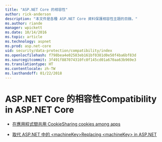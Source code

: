 ```yaml
---
title: "ASP.NET Core 的相容性"
author: rick-anderson
description: "本文件是各種 ASP.NET Core 資料保護相容性主題的目錄。"
ms.author: riande
manager: wpickett
ms.date: 10/14/2016
ms.topic: article
ms.technology: aspnet
ms.prod: asp.net-core
uid: security/data-protection/compatibility/index
ms.openlocfilehash: f798bea4e02583eb161bf0381d0e50f4ba6bf83d
ms.sourcegitcommit: 3f491f887074310fc0f145cd01a670aa63b969e3
ms.translationtype: HT
ms.contentlocale: zh-TW
ms.lasthandoff: 01/22/2018
---
```

# <a name="compatibility-in-aspnet-core"></a><span data-ttu-id="9daf8-103">ASP.NET Core 的相容性</span><span class="sxs-lookup"><span data-stu-id="9daf8-103">Compatibility in ASP.NET Core</span></span>

* [<span data-ttu-id="9daf8-104">在應用程式間共用 Cookie</span><span class="sxs-lookup"><span data-stu-id="9daf8-104">Sharing cookies among apps</span></span>](xref:security/data-protection/compatibility/cookie-sharing)

* [<span data-ttu-id="9daf8-105">取代 ASP.NET 中的 \<machineKey></span><span class="sxs-lookup"><span data-stu-id="9daf8-105">Replacing \<machineKey> in ASP.NET</span></span>](xref:security/data-protection/compatibility/replacing-machinekey)
